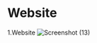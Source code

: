# Website

1.Website
![Screenshot (13)](https://user-images.githubusercontent.com/55348957/219952281-42179305-fea7-4943-856c-fa13ba9078c5.png)

